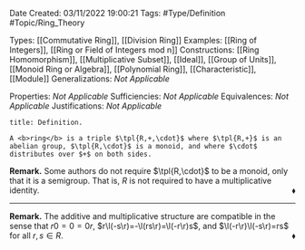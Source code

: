 <div class="topSpace"></div>

Date Created: 03/11/2022 19:00:21
Tags: #Type/Definition #Topic/Ring_Theory

Types: [[Commutative Ring]], [[Division Ring]]
Examples: [[Ring of Integers]], [[Ring or Field of Integers mod n]]
Constructions: [[Ring Homomorphism]], [[Multiplicative Subset]], [[Ideal]], [[Group of Units]], [[Monoid Ring or Algebra]], [[Polynomial Ring]], [[Characteristic]], [[Module]]
Generalizations: <i>Not Applicable</i>

Properties: <i>Not Applicable</i>
Sufficiencies: <i>Not Applicable</i>
Equivalences: <i>Not Applicable</i>
Justifications: <i>Not Applicable</i>

``` ad-Definition
title: Definition.

A <b>ring</b> is a triple $\tpl{R,+,\cdot}$ where $\tpl{R,+}$ is an abelian group, $\tpl{R,\cdot}$ is a monoid, and where $\cdot$ distributes over $+$ on both sides.

```

<b>Remark.</b> Some authors do not require $\tpl{R,\cdot}$ to be a monoid, only that it is a semigroup. That is, $R$ is not required to have a multiplicative identity.<span style="float:right;">$\blacklozenge$</span>

---

<b>Remark.</b> The additive and multiplicative structure are compatible in the sense that $r0=0=0r$, $r\l(-s\r)=-\l(rs\r)=\l(-r\r)s$, and $\l(-r\r)\l(-s\r)=rs$ for all $r,s\in R$.<span style="float:right;">$\blacklozenge$</span>
